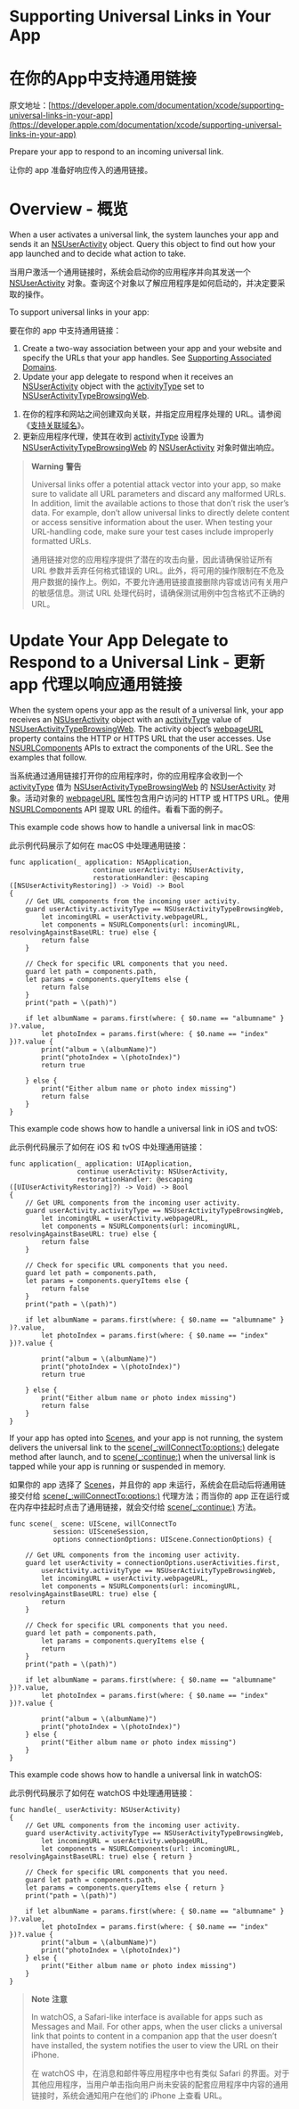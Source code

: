 # Supporting Universal Links in Your App
# 在你的App中支持通用链接

原文地址：[https://developer.apple.com/documentation/xcode/supporting-universal-links-in-your-app](https://developer.apple.com/documentation/xcode/supporting-universal-links-in-your-app)

Prepare your app to respond to an incoming universal link.

让你的 app 准备好响应传入的通用链接。

# Overview - 概览

When a user activates a universal link, the system launches your app and sends it an [NSUserActivity](https://developer.apple.com/documentation/foundation/nsuseractivity) object. Query this object to find out how your app launched and to decide what action to take.

当用户激活一个通用链接时，系统会启动你的应用程序并向其发送一个 [NSUserActivity](https://developer.apple.com/documentation/foundation/nsuseractivity) 对象。查询这个对象以了解应用程序是如何启动的，并决定要采取的操作。

To support universal links in your app:

要在你的 app 中支持通用链接：

1. Create a two-way association between your app and your website and specify the URLs that your app handles. See [Supporting Associated Domains](https://developer.apple.com/documentation/Xcode/supporting-associated-domains).
2. Update your app delegate to respond when it receives an [NSUserActivity](https://developer.apple.com/documentation/foundation/nsuseractivity) object with the [activityType](https://developer.apple.com/documentation/foundation/nsuseractivity/1409611-activitytype) set to [NSUserActivityTypeBrowsingWeb](https://developer.apple.com/documentation/foundation/nsuseractivitytypebrowsingweb).

>

1. 在你的程序和网站之间创建双向关联，并指定应用程序处理的 URL。请参阅《[支持关联域名](https://developer.apple.com/documentation/Xcode/supporting-associated-domains)》。
2. 更新应用程序代理，使其在收到 [activityType](https://developer.apple.com/documentation/foundation/nsuseractivity/1409611-activitytype) 设置为 [NSUserActivityTypeBrowsingWeb](https://developer.apple.com/documentation/foundation/nsuseractivitytypebrowsingweb) 的 [NSUserActivity](https://developer.apple.com/documentation/foundation/nsuseractivity) 对象时做出响应。

> **Warning** **警告**
>
> Universal links offer a potential attack vector into your app, so make sure to validate all URL parameters and discard any malformed URLs. In addition, limit the available actions to those that don’t risk the user’s data. For example, don’t allow universal links to directly delete content or access sensitive information about the user. When testing your URL-handling code, make sure your test cases include improperly formatted URLs.
> 
> 通用链接对您的应用程序提供了潜在的攻击向量，因此请确保验证所有 URL 参数并丢弃任何格式错误的 URL。此外，将可用的操作限制在不危及用户数据的操作上。例如，不要允许通用链接直接删除内容或访问有关用户的敏感信息。测试 URL 处理代码时，请确保测试用例中包含格式不正确的 URL。

# Update Your App Delegate to Respond to a Universal Link - 更新 app 代理以响应通用链接

When the system opens your app as the result of a universal link, your app receives an [NSUserActivity](https://developer.apple.com/documentation/foundation/nsuseractivity) object with an [activityType](https://developer.apple.com/documentation/foundation/nsuseractivity/1409611-activitytype) value of [NSUserActivityTypeBrowsingWeb](https://developer.apple.com/documentation/foundation/nsuseractivitytypebrowsingweb). The activity object’s [webpageURL](https://developer.apple.com/documentation/foundation/nsuseractivity/1418086-webpageurl) property contains the HTTP or HTTPS URL that the user accesses. Use [NSURLComponents](https://developer.apple.com/documentation/foundation/nsurlcomponents) APIs to extract the components of the URL. See the examples that follow.

当系统通过通用链接打开你的应用程序时，你的应用程序会收到一个 [activityType](https://developer.apple.com/documentation/foundation/nsuseractivity/1409611-activitytype) 值为 [NSUserActivityTypeBrowsingWeb](https://developer.apple.com/documentation/foundation/nsuseractivitytypebrowsingweb) 的 [NSUserActivity](https://developer.apple.com/documentation/foundation/nsuseractivity) 对象。活动对象的 [webpageURL](https://developer.apple.com/documentation/foundation/nsuseractivity/1418086-webpageurl) 属性包含用户访问的 HTTP 或 HTTPS URL。使用 [NSURLComponents](https://developer.apple.com/documentation/foundation/nsurlcomponents) API 提取 URL 的组件。看看下面的例子。

This example code shows how to handle a universal link in macOS:

此示例代码展示了如何在 macOS 中处理通用链接：

```
func application(_ application: NSApplication,
                     continue userActivity: NSUserActivity,
                     restorationHandler: @escaping ([NSUserActivityRestoring]) -> Void) -> Bool
{
    // Get URL components from the incoming user activity.
    guard userActivity.activityType == NSUserActivityTypeBrowsingWeb,
        let incomingURL = userActivity.webpageURL,
        let components = NSURLComponents(url: incomingURL, resolvingAgainstBaseURL: true) else {
        return false
    }

    // Check for specific URL components that you need.
    guard let path = components.path,
    let params = components.queryItems else {
        return false
    }    
    print("path = \(path)")

    if let albumName = params.first(where: { $0.name == "albumname" } )?.value,
        let photoIndex = params.first(where: { $0.name == "index" })?.value {            
        print("album = \(albumName)")
        print("photoIndex = \(photoIndex)")
        return true  

    } else {
        print("Either album name or photo index missing")
        return false
    }
}
```

This example code shows how to handle a universal link in iOS and tvOS:

此示例代码展示了如何在 iOS 和 tvOS 中处理通用链接：

```
func application(_ application: UIApplication,
                 continue userActivity: NSUserActivity,
                 restorationHandler: @escaping ([UIUserActivityRestoring]?) -> Void) -> Bool
{
    // Get URL components from the incoming user activity.
    guard userActivity.activityType == NSUserActivityTypeBrowsingWeb,
        let incomingURL = userActivity.webpageURL,
        let components = NSURLComponents(url: incomingURL, resolvingAgainstBaseURL: true) else {
        return false
    }

    // Check for specific URL components that you need.
    guard let path = components.path,
    let params = components.queryItems else {
        return false
    }    
    print("path = \(path)")

    if let albumName = params.first(where: { $0.name == "albumname" } )?.value,
        let photoIndex = params.first(where: { $0.name == "index" })?.value {

        print("album = \(albumName)")
        print("photoIndex = \(photoIndex)")
        return true

    } else {
        print("Either album name or photo index missing")
        return false
    }
}
```

If your app has opted into [Scenes](https://developer.apple.com/documentation/uikit/app_and_environment/scenes), and your app is not running, the system delivers the universal link to the [scene(_:willConnectTo:options:)](https://developer.apple.com/documentation/uikit/uiscenedelegate/3197914-scene) delegate method after launch, and to [scene(_:continue:)](https://developer.apple.com/documentation/uikit/uiscenedelegate/3238056-scene) when the universal link is tapped while your app is running or suspended in memory.

如果你的 app 选择了 [Scenes](https://developer.apple.com/documentation/uikit/app_and_environment/scenes)，并且你的 app 未运行，系统会在启动后将通用链接交付给 [scene(_:willConnectTo:options:)](https://developer.apple.com/documentation/uikit/uiscenedelegate/3197914-scene) 代理方法；而当你的 app 正在运行或在内存中挂起时点击了通用链接，就会交付给 [scene(_:continue:)](https://developer.apple.com/documentation/uikit/uiscenedelegate/3238056-scene) 方法。

```
func scene(_ scene: UIScene, willConnectTo
           session: UISceneSession,
           options connectionOptions: UIScene.ConnectionOptions) {
    
    // Get URL components from the incoming user activity.
    guard let userActivity = connectionOptions.userActivities.first,
        userActivity.activityType == NSUserActivityTypeBrowsingWeb,
        let incomingURL = userActivity.webpageURL,
        let components = NSURLComponents(url: incomingURL, resolvingAgainstBaseURL: true) else {
        return
    }

    // Check for specific URL components that you need.
    guard let path = components.path,
        let params = components.queryItems else {
        return
    }
    print("path = \(path)")

    if let albumName = params.first(where: { $0.name == "albumname" })?.value,
        let photoIndex = params.first(where: { $0.name == "index" })?.value {
        
        print("album = \(albumName)")
        print("photoIndex = \(photoIndex)")
    } else {
        print("Either album name or photo index missing")
    }
}
```

This example code shows how to handle a universal link in watchOS:

此示例代码展示了如何在 watchOS 中处理通用链接：

```
func handle(_ userActivity: NSUserActivity)
{
    // Get URL components from the incoming user activity.
    guard userActivity.activityType == NSUserActivityTypeBrowsingWeb,
        let incomingURL = userActivity.webpageURL,
        let components = NSURLComponents(url: incomingURL, resolvingAgainstBaseURL: true) else { return }

    // Check for specific URL components that you need.
    guard let path = components.path,
    let params = components.queryItems else { return }    
    print("path = \(path)")

    if let albumName = params.first(where: { $0.name == "albumname" } )?.value,
        let photoIndex = params.first(where: { $0.name == "index" })?.value {            
        print("album = \(albumName)")
        print("photoIndex = \(photoIndex)")
    } else {
        print("Either album name or photo index missing")
    }
}
```

> **Note** **注意**
> 
> In watchOS, a Safari-like interface is available for apps such as Messages and Mail. For other apps, when the user clicks a universal link that points to content in a companion app that the user doesn’t have installed, the system notifies the user to view the URL on their iPhone.
> 
> 在 watchOS 中，在消息和邮件等应用程序中也有类似 Safari 的界面。对于其他应用程序，当用户单击指向用户尚未安装的配套应用程序中内容的通用链接时，系统会通知用户在他们的 iPhone 上查看 URL。


